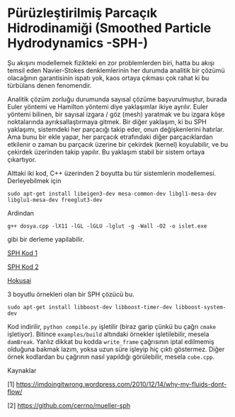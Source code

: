 # Pürüzleştirilmiş Parcaçık Hidrodinamiği (Smoothed Particle Hydrodynamics -SPH-)

Şu akışını modellemek fizikteki en zor problemlerden biri, hatta bu
akışı temsil eden Navier-Stokes denklemlerinin her durumda analitik
bir çözümü olacağının garantisinin ispatı yok, kaos ortaya çıkması çok
rahat ki bu türbülans denen fenomendir.

Analitik çözüm zorluğu durumunda sayısal çözüme başvurulmuştur, burada
Euler yöntemi ve Hamilton yöntemi diye yaklaşımlar ikiye
ayrılır. Euler yöntemi bilinen, bir sayısal izgara / göz (mesh)
yaratmak ve bu izgara köşe noktalarında ayrıksallaştırmaya gitmek. Bir
diğer yaklaşım, ki bu SPH yaklaşımı, sistemdeki her parçacığı takip
eder, onun değişkenlerini hatırlar. Ama bunu bir ekle yapar, her
parçacık etrafındaki diğer parçacıklardan etkilenir o zaman bu
parçacık üzerine bir çekirdek (kernel) koyulabilir, ve bu çekirdek
üzerinden takip yapılır. Bu yaklaşım stabil bir sistem ortaya
çıkartıyor.

Alttaki iki kod, C++ üzerinden 2 boyutta bu tür sistemlerin
modellemesi. Derleyebilmek için

```
sudo apt-get install libeigen3-dev mesa-common-dev libgl1-mesa-dev libglu1-mesa-dev freeglut3-dev
```

Ardindan

```
g++ dosya.cpp -lX11 -lGL -lGLU -lglut -g -Wall -O2 -o islet.exe
```

gibi bir derleme yapilabilir. 

[SPH Kod 1](gl1.cpp)

[SPH Kod 2](gl2.cpp)

[Hokusai](https://github.com/manteapi/hokusai.git)

3 boyutlu örnekleri olan bir SPH çözücü bu.

```
sudo apt-get install libboost-dev libboost-timer-dev libboost-system-dev
```

Kod indirilir, `python compile.py` işletilir (biraz garip çünkü bu
çağrı `cmake` işletiyor). Bitince `examples/build` altındaki örnekler
işletilebilir, mesela `damBreak`. Yanlız dikkat bu kodda `write_frame`
çağrısının iptal edilmemiş olduğuna bakmak lazım, yoksa uzun süre
işleyip hiç çıktı göstermez. Diğer örnek kodlardan bu çağrının nasıl
yapıldığı görülebilir, mesela `cube.cpp`. 


Kaynaklar

[1] https://imdoingitwrong.wordpress.com/2010/12/14/why-my-fluids-dont-flow/

[2] https://github.com/cerrno/mueller-sph



